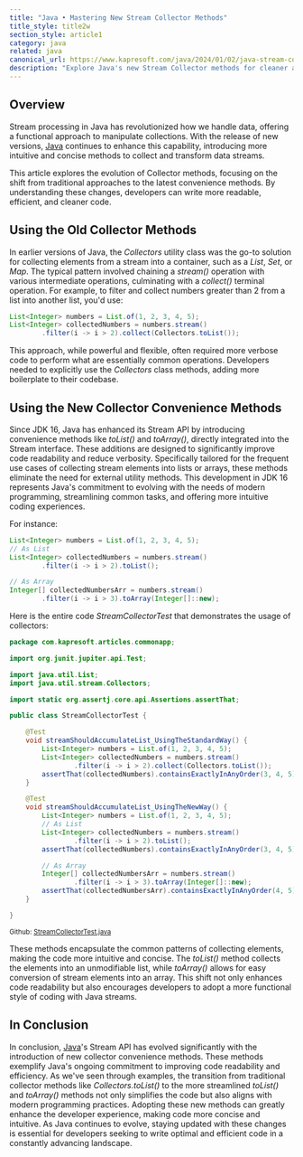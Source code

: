 ```yaml
---
title: "Java • Mastering New Stream Collector Methods"
title_style: title2w
section_style: article1
category: java
related: java
canonical_url: https://www.kapresoft.com/java/2024/01/02/java-stream-collector-helpers.html
description: "Explore Java's new Stream Collector methods for cleaner and more efficient code using the latest convenience methods."
---
```


## Overview

Stream processing in Java has revolutionized how we handle data, offering a functional approach to manipulate collections. With the release of new versions, <a href="/java/2018/08/15/getting-started-with-java.html" target="_blank">Java</a> continues to enhance this capability, introducing more intuitive and concise methods to collect and transform data streams.<!--excerpt-->

This article explores the evolution of Collector methods, focusing on the shift from traditional approaches to the latest convenience methods. By understanding these changes, developers can write more readable, efficient, and cleaner code.

## Using the Old Collector Methods
In earlier versions of Java, the _Collectors_ utility class was the go-to solution for collecting elements from a stream into a container, such as a _List_, _Set_, or _Map_. The typical pattern involved chaining a _stream()_ operation with various intermediate operations, culminating with a _collect()_ terminal operation. For example, to filter and collect numbers greater than 2 from a list into another list, you'd use:

```java
List<Integer> numbers = List.of(1, 2, 3, 4, 5);
List<Integer> collectedNumbers = numbers.stream()
        .filter(i -> i > 2).collect(Collectors.toList());
```

This approach, while powerful and flexible, often required more verbose code to perform what are essentially common operations. Developers needed to explicitly use the _Collectors_ class methods, adding more boilerplate to their codebase.

## Using the New Collector Convenience Methods

Since JDK 16, Java has enhanced its Stream API by introducing convenience methods like _toList()_ and _toArray()_, directly integrated into the Stream interface. These additions are designed to significantly improve code readability and reduce verbosity. Specifically tailored for the frequent use cases of collecting stream elements into lists or arrays, these methods eliminate the need for external utility methods. This development in JDK 16 represents Java's commitment to evolving with the needs of modern programming, streamlining common tasks, and offering more intuitive coding experiences. 

For instance:

```java
List<Integer> numbers = List.of(1, 2, 3, 4, 5);
// As List
List<Integer> collectedNumbers = numbers.stream()
        .filter(i -> i > 2).toList();

// As Array
Integer[] collectedNumbersArr = numbers.stream()
        .filter(i -> i > 3).toArray(Integer[]::new);
```

Here is the entire code _StreamCollectorTest_ that demonstrates the usage of collectors:

```java
package com.kapresoft.articles.commonapp;

import org.junit.jupiter.api.Test;

import java.util.List;
import java.util.stream.Collectors;

import static org.assertj.core.api.Assertions.assertThat;

public class StreamCollectorTest {

    @Test
    void streamShouldAccumulateList_UsingTheStandardWay() {
        List<Integer> numbers = List.of(1, 2, 3, 4, 5);
        List<Integer> collectedNumbers = numbers.stream()
                .filter(i -> i > 2).collect(Collectors.toList());
        assertThat(collectedNumbers).containsExactlyInAnyOrder(3, 4, 5);
    }

    @Test
    void streamShouldAccumulateList_UsingTheNewWay() {
        List<Integer> numbers = List.of(1, 2, 3, 4, 5);
        // As List
        List<Integer> collectedNumbers = numbers.stream()
                .filter(i -> i > 2).toList();
        assertThat(collectedNumbers).containsExactlyInAnyOrder(3, 4, 5);

        // As Array
        Integer[] collectedNumbersArr = numbers.stream()
                .filter(i -> i > 3).toArray(Integer[]::new);
        assertThat(collectedNumbersArr).containsExactlyInAnyOrder(4, 5);
    }

}
```

<div class="link">
<small>Github: <a href="https://github.com/kapresoft/kapresoft-examples/blob/ad06b209b1e402c77b08133e2111ae7cca0be481/common-app/src/test/java/com/kapresoft/articles/commonapp/StreamCollectorTest.java" target="_blank" alt="StreamCollectorTest.java">StreamCollectorTest.java</a></small>
</div>

These methods encapsulate the common patterns of collecting elements, making the code more intuitive and concise. The _toList()_ method collects the elements into an unmodifiable list, while _toArray()_ allows for easy conversion of stream elements into an array. This shift not only enhances code readability but also encourages developers to adopt a more functional style of coding with Java streams.

## In Conclusion

In conclusion, <a href="/java/2018/08/15/getting-started-with-java.html" target="_blank">Java</a>'s Stream API has evolved significantly with the introduction of new collector convenience methods. These methods exemplify Java's ongoing commitment to improving code readability and efficiency. As we've seen through examples, the transition from traditional collector methods like _Collectors.toList()_ to the more streamlined _toList()_ and _toArray()_ methods not only simplifies the code but also aligns with modern programming practices. Adopting these new methods can greatly enhance the developer experience, making code more concise and intuitive. As Java continues to evolve, staying updated with these changes is essential for developers seeking to write optimal and efficient code in a constantly advancing landscape.
